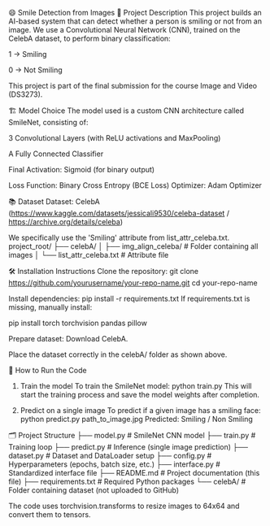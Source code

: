 😄 Smile Detection from Images
📜 Project Description
This project builds an AI-based system that can detect whether a person is smiling or not from an image.
We use a Convolutional Neural Network (CNN), trained on the CelebA dataset, to perform binary classification:

1 → Smiling

0 → Not Smiling

This project is part of the final submission for the course Image and Video (DS3273).


🏗️ Model Choice
The model used is a custom CNN architecture called SmileNet, consisting of:

3 Convolutional Layers (with ReLU activations and MaxPooling)

A Fully Connected Classifier

Final Activation: Sigmoid (for binary output)

Loss Function: Binary Cross Entropy (BCE Loss)
Optimizer: Adam Optimizer

📚 Dataset
Dataset: CelebA (https://www.kaggle.com/datasets/jessicali9530/celeba-dataset  /   https://archive.org/details/celeba)

We specifically use the 'Smiling' attribute from list_attr_celeba.txt.
project_root/
├── celebA/
│   ├── img_align_celeba/         # Folder containing all images
│   └── list_attr_celeba.txt      # Attribute file



🛠️ Installation Instructions
Clone the repository:
git clone https://github.com/yourusername/your-repo-name.git
cd your-repo-name

Install dependencies:
pip install -r requirements.txt
If requirements.txt is missing, manually install:

pip install torch torchvision pandas pillow


Prepare dataset:
Download CelebA.

Place the dataset correctly in the celebA/ folder as shown above.

🚀 How to Run the Code
1. Train the model
To train the SmileNet model:
python train.py
This will start the training process and save the model weights after completion.

2. Predict on a single image
To predict if a given image has a smiling face:
python predict.py path_to_image.jpg
Predicted: Smiling / Non Smiling


🗂️ Project Structure
├── model.py            # SmileNet CNN model
├── train.py            # Training loop
├── predict.py          # Inference (single image prediction)
├── dataset.py          # Dataset and DataLoader setup
├── config.py           # Hyperparameters (epochs, batch size, etc.)
├── interface.py        # Standardized interface file
├── README.md           # Project documentation (this file)
├── requirements.txt    # Required Python packages
└── celebA/             # Folder containing dataset (not uploaded to GitHub)



The code uses torchvision.transforms to resize images to 64x64 and convert them to tensors.





